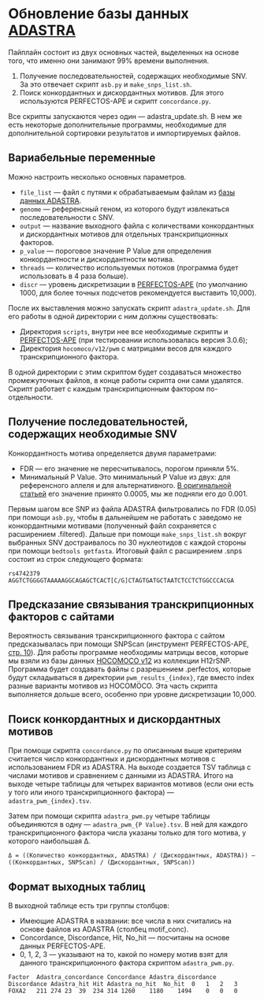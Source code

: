 # Обновление базы данных [ADASTRA](https://adastra.autosome.org/bill-cipher)

Пайплайн состоит из двух основных частей, выделенных на основе того, что именно они занимают 99% времени выполнения. 

1. Получение последовательностей, содержащих необходимые SNV. За это отвечает скрипт `asb.py` и `make_snps_list.sh`.
2. Поиск конкордантных и дискордантных мотивов. Для этого используются PERFECTOS-APE и скрипт `concordance.py`.

Все скрипты запускаются через один — adastra_update.sh. В нем же есть некоторые дополнительные программы, необходимые для дополнительной сортировки результатов и импортируемых файлов. 

## Вариабельные переменные

Можно настроить несколько основных параметров. 

* `file_list` — файл с путями к обрабатываемым файлам из [базы данных ADASTRA](https://adastra.autosome.org/bill-cipher/downloads). 
* `genome` — референсный геном, из которого будут извлекаться последовательности с SNV.
* `output` — название выходного файла с количествами конкордантных и дискордантных мотивов для отдельных транскрипционных факторов.
* `p_value` — пороговое значение P Value для определения конкордантности и дискордантности мотива.
* `threads` — количество используемых потоков (программа будет использовать в 4 раза больше). 
* `discr` — уровень дискретизации в [PERFECTOS-APE](https://opera.autosome.org/downloads/MACRO-PERFECTOS-APE_manual.pdf) (по умолчанию 1000, для более точных подсчетов рекомендуется выставить 10,000).

После их выставления можно запускать скрипт `adastra_update.sh`. Для его работы в одной директории с ним должны существовать: 

* Директория `scripts`, внутри нее все необходимые скрипты и [PERFECTOS-APE](https://opera.autosome.org/perfectosape) (при тестировании использовалась версия 3.0.6);
* Директория `hocomoco/v12/pwm` с матрицами весов для каждого транскрипционного фактора. 

В одной директории с этим скриптом будет создаваться множество промежуточных файлов, в конце работы скрипта они сами удалятся. Скрипт работает с каждым транскрипционным фактором по-отдельности. 

## Получение последовательностей, содержащих необходимые SNV 

Конкордантность мотива определяется двумя параметрами: 

* FDR — его значение не пересчитывалось, порогом приняли 5%. 
* Минимальный P Value. Это минимальный P Value из двух: для референсного аллеля и для альтернативного. [В оригинальной статьей](https://www.nature.com/articles/s41467-021-23007-0) его значение принято 0.0005, мы же подняли его до 0.001. 

Первым шагом все SNP из файла ADASTRA фильтровались по FDR (0.05) при помощи `asb.py`, чтобы в дальнейшем не работать с заведомо не конкордантными мотивами (полученный файл сохраняется с расширением .filtered). Дальше при помощи `make_snps_list.sh` вокруг выбранных SNV достраивалось по 30 нуклеотидов с каждой стороны при помощи `bedtools getfasta`. Итоговый файл с расширением .snps состоит из строк следующего формата: 

``` 
rs4742379       AGGTCTGGGGTAAAAAGGCAGAGCTCACT[C/G]CTAGTGATGCTAATCTCCTCTGGCCCACGA
```
## Предсказание связывания транскрипционных факторов с сайтами

Вероятность связывания транскрипционного фактора с сайтом предсказывалась при помощи SNPScan (инструмент PERFECTOS-APE, [стр. 10](https://opera.autosome.org/downloads/MACRO-PERFECTOS-APE_manual.pdf)). Для работы программе необходимы матрицы весов, которые мы взяли из базы данных [HOCOMOCO v12](https://hocomoco12.autosome.org/downloads_v12) из коллекции H12rSNP. Программа будет создавать файлы с разрешением .perfectos, которые будут складываться в директории `pwm_results_{index}`, где вместо index разные варианты мотивов из HOCOMOCO. Эта часть скрипта выполняется дольше всего, особенно при уровне дискретизации 10,000. 

## Поиск конкордантных и дискордантных мотивов

При помощи скрипта `concordance.py` по описанным выше критериям считается число конкордантных и дискордантных мотивов с использованием FDR из ADASTRA. На выходе создается TSV таблица с числами мотивов и сравнением с данными из ADASTRA. Итого на выходе четыре таблицы для четырех вариантов мотивов (если они есть у того или иного транскрипционного фактора) — `adastra_pwm_{index}.tsv`. 

Затем при помощи скрипта `adastra_pwm.py` четыре таблицы объединяются в одну — `adastra_pwm_{P Value}.tsv`. В ней для каждого транскрипционного фактора числа указаны только для того мотива, у которого наибольшая Δ. 

```
Δ = ((Количество конкордантных, ADASTRA) / (Дискордантных, ADASTRA)) — ((Конкордантных, SNPScan) / (Дискордантных, SNPScan))
```

## Формат выходных таблиц

В выходной таблице есть три группы столбцов: 

* Имеющие ADASTRA в названии: все числа в них считались на основе файлов из ADASTRA (столбец motif_conc). 
* Concordance, Discordance, Hit, No_hit — посчитаны на основе данных PERFECTOS-APE. 
* 0, 1, 2, 3 — указывают на то, какой по номеру мотив взят для данного транскрипционного фактора скриптом `adastra_pwm.py`.

```
Factor	Adastra_concordance	Concordance	Adastra_discordance	Discordance	Adastra_hit	Hit	Adastra_no_hit	No_hit	0	1	2	3
FOXA2	211	274	23	39	234	314	1260	1180	1494	0	0	0
